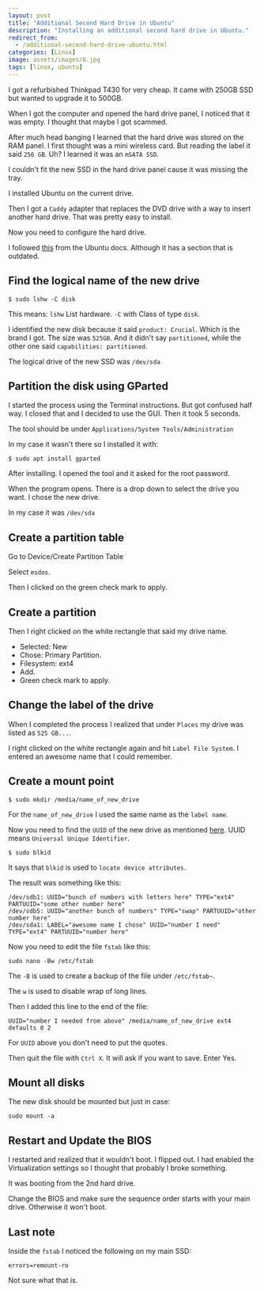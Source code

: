 ```yaml
---
layout: post
title: "Additional Second Hard Drive in Ubuntu"
description: "Installing an additional second hard drive in Ubuntu."
redirect_from:
  - /additional-second-hard-drive-ubuntu.html
categories: [Linux]
image: assets/images/8.jpg
tags: [linux, ubuntu]
---
```


I got a refurbished Thinkpad T430 for very cheap. It came with 250GB SSD but wanted to upgrade it to 500GB.

When I got the computer and opened the hard drive panel, I noticed that it was empty. I thought that maybe I got scammed.

After much head banging I learned that the hard drive was stored on the RAM panel. I first thought was a mini wireless card. But reading the label it said `256 GB`. Uh? I learned it was an `mSATA SSD`.

I couldn't fit the new SSD in the hard drive panel cause it was missing the tray.

I installed Ubuntu on the current drive.

Then I got a `Caddy` adapter that replaces the DVD drive with a way to insert another hard drive. That was pretty easy to install.

Now you need to configure the hard drive.

I followed [this](https://help.ubuntu.com/community/InstallingANewHardDrive) from the Ubuntu docs. Although it has a section that is outdated.

## Find the logical name of the new drive

    $ sudo lshw -C disk

This means: `lshw` List hardware. `-C` with Class of type `disk`.

I identified the new disk because it said `product: Crucial`. Which is the brand I got. The size was `525GB`. And it didn't say `partitioned`, while the other one said `capabilities: partitioned`.

The logical drive of the new SSD was `/dev/sda`

## Partition the disk using GParted

I started the process using the Terminal instructions. But got confused half way. I closed that and I decided to use the GUI. Then it took 5 seconds.

The tool should be under `Applications/System Tools/Administration`

In my case it wasn't there so I installed it with:

    $ sudo apt install gparted

After installing. I opened the tool and it asked for the root password.

When the program opens. There is a drop down to select the drive you want. I chose the new drive. 

In my case it was `/dev/sda`

## Create a partition table

Go to Device/Create Partition Table

Select `msdos`.

Then I clicked on the green check mark to apply.

## Create a partition

Then I right clicked on the white rectangle that said my drive name.

* Selected: New
* Chose: Primary Partition.
* Filesystem: ext4
* Add.
* Green check mark to apply.

## Change the label of the drive

When I completed the process I realized that under `Places` my drive was listed as `525 GB...`.

I right clicked on the white rectangle again and hit `Label File System`. I entered an awesome name that I could remember.

## Create a mount point

    $ sudo mkdir /media/name_of_new_drive

For the `name_of_new_drive` I used the same name as the `label name`.

Now you need to find the `UUID` of the new drive as mentioned [here](https://help.ubuntu.com/community/UsingUUID). UUID means `Universal Unique Identifier`.

    $ sudo blkid

It says that `blkid` is used to `locate device attributes`.

The result was something like this:

    /dev/sdb1: UUID="bunch of numbers with letters here" TYPE="ext4" PARTUUID="some other number here"
    /dev/sdb5: UUID="another bunch of numbers" TYPE="swap" PARTUUID="other number here"
    /dev/sda1: LABEL="awesome name I chose" UUID="number I need" TYPE="ext4" PARTUUID="number here"

Now you need to edit the file `fstab` like this:

    sudo nano -Bw /etc/fstab

The `-B` is used to create a backup of the file under `/etc/fstab~`.

The `w` is used to disable wrap of long lines.

Then I added this line to the end of the file:

    UUID="number I needed from above" /media/name_of_new_drive ext4 defaults 0 2

For `UUID` above you don't need to put the quotes.

Then quit the file with `Ctrl X`. It will ask if you want to save. Enter Yes.

## Mount all disks

The new disk should be mounted but just in case:

    sudo mount -a

## Restart and Update the BIOS

I restarted and realized that it wouldn't boot. I flipped out. I had enabled the Virtualization settings so I thought that probably I broke something.

It was booting from the 2nd hard drive.

Change the BIOS and make sure the sequence order starts with your main drive. Otherwise it won't boot.

## Last note

Inside the `fstab` I noticed the following on my main SSD:

    errors=remount-ro

Not sure what that is.